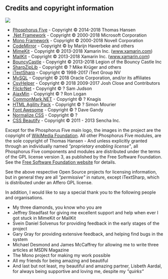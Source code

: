 ## Credits and copyright information

<img class="desktop-help-icon-image" src="/modules/desktop/media/logo.svg" />

* [Phosphorus Five](https://github.com/polterguy/phosphorusfive) - Copyright © 2014-2018 Thomas Hansen
* [.Net Framework](https://www.microsoft.com/net/download) - Copyright © 2000-2018 Microsoft Corporation
* [Mono Framework](http://www.mono-project.com/) - Copyright © 2000-2018 Novell Corporation
* [CodeMirror](https://codemirror.net) - Copyright © by Marijn Haverbeke and others
* [MimeKit](https://github.com/jstedfast/MimeKit) - Copyright © 2013-2018 Xamarin Inc. (www.xamarin.com)
* [MailKit](https://github.com/jstedfast/MailKit) - Copyright © 2013-2018 Xamarin Inc. (www.xamarin.com)
* [BouncyCastle](https://www.bouncycastle.org/) - Copyright © 2013-2018 Legion of the Bouncy Castle Inc
* [SharpZipLib](https://github.com/icsharpcode/SharpZipLib) - Copyright © ? Mike Krüger and others
* [iTextSharp](https://github.com/itext/itextsharp) - Copyright © 1998-2017 iText Group NV
* [MySQL](https://www.mysql.com/) - Copyright © 2018 Oracle Corporation, and/or its affiliates
* [CsvHelper](https://joshclose.github.io/CsvHelper/) - Copyright © 2018 2009-2017 Josh Close and Contributors
* [FlickrNet](https://github.com/samjudson/flickr-net) - Copyright © ? Sam Judson
* [AjaxMin](http://ajaxmin.codeplex.com/) - Copyright © ? Ron Logan
* [CommonMark.NET](https://github.com/Knagis/CommonMark.NET) - Copyright © ? Knagis
* [HTML Agility Pack](http://html-agility-pack.net/) - Copyright © ? Simon Mourier
* [Font Awesome](http://fontawesome.io/) - Copyright © ? Dave Gandy
* [Normalize CSS](github.com/necolas/normalize.css) - Copyright © ?
* [CSS Beautify](https://github.com/senchalabs/cssbeautify) - Copyright © 2011 - 2013 Sencha Inc.

Except for the Phosphorus Five main logo, the images in the project are the copyright of [WikiMedia Foundation](https://commons.wikimedia.org/wiki/Main_Page).
All other Phosphorus Five modules, are the sole copyright of Thomas Hansen - And unless explicitly granted
through an individually named _"proprietary enabling license"_, all Phosphorus Five components and modules
are distributed under the terms of the GPL license version 3, as published by the Free Software Foundation.
See the [Free Software Foundation website](https://www.fsf.org/) for details.

See the above respective Open Source projects for licensing information, but in general they are all _"permissive"_ in nature,
except iTextSharp, which is distributed under an Affero GPL license.

In addition, I would like to say a special thank you to the following people and organisations.

* My three diamonds, you know who you are
* Jeffrey Steadfast for giving me excellent support and help when ever I got stuck in MimeKit or MailKit
* Svein Daniel Solvenus for providing feedback in the early stages of the project
* Gary Gray for providing extensive feedback, and helping find bugs in the system
* Michael Desmond and James McCaffrey for allowing me to write three articles at MSDN Magazine
* The Mono project for making my work possible
* All my friends for being amazing and beautiful
* And last but not least, my beautiful and amazing partner, Lisbeth Aardal, for always being supportive and loving me, despite my _"quirks"_
